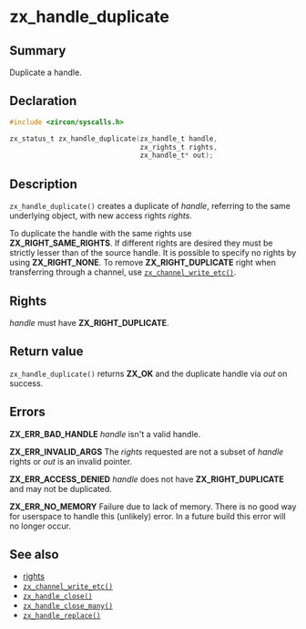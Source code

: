 <!-- Generated by zircon/scripts/update-docs-from-fidl, do not edit! -->
# zx_handle_duplicate

## Summary

Duplicate a handle.

## Declaration

```c
#include <zircon/syscalls.h>

zx_status_t zx_handle_duplicate(zx_handle_t handle,
                                zx_rights_t rights,
                                zx_handle_t* out);
```

## Description

`zx_handle_duplicate()` creates a duplicate of *handle*, referring
to the same underlying object, with new access rights *rights*.

To duplicate the handle with the same rights use **ZX_RIGHT_SAME_RIGHTS**. If different
rights are desired they must be strictly lesser than of the source handle. It is possible
to specify no rights by using **ZX_RIGHT_NONE**. To remove **ZX_RIGHT_DUPLICATE** right when
transferring through a channel, use [`zx_channel_write_etc()`].

## Rights

*handle* must have **ZX_RIGHT_DUPLICATE**.

## Return value

`zx_handle_duplicate()` returns **ZX_OK** and the duplicate handle via *out* on success.

## Errors

**ZX_ERR_BAD_HANDLE**  *handle* isn't a valid handle.

**ZX_ERR_INVALID_ARGS**  The *rights* requested are not a subset of *handle* rights or
*out* is an invalid pointer.

**ZX_ERR_ACCESS_DENIED**  *handle* does not have **ZX_RIGHT_DUPLICATE** and may not be duplicated.

**ZX_ERR_NO_MEMORY**  Failure due to lack of memory.
There is no good way for userspace to handle this (unlikely) error.
In a future build this error will no longer occur.

## See also

 - [rights]
 - [`zx_channel_write_etc()`]
 - [`zx_handle_close()`]
 - [`zx_handle_close_many()`]
 - [`zx_handle_replace()`]

[rights]: /docs/concepts/kernel/rights.md
[`zx_channel_write_etc()`]: channel_write_etc.md
[`zx_handle_close()`]: handle_close.md
[`zx_handle_close_many()`]: handle_close_many.md
[`zx_handle_replace()`]: handle_replace.md

